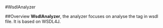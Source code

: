 #WsdlAnalyzer

##Overview
**WsdlAnalyzer**, the analyzer focuses on analyse the <Tyoes> tag in wsdl file. It is based on WSDL4J. 
